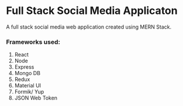 # Full Stack Social Media Applicaton

A full stack social media web application created using MERN Stack.

### Frameworks used:
1. React
2. Node
3. Express
4. Mongo DB
5. Redux
6. Material UI
7. Formik/ Yup
8. JSON Web Token

